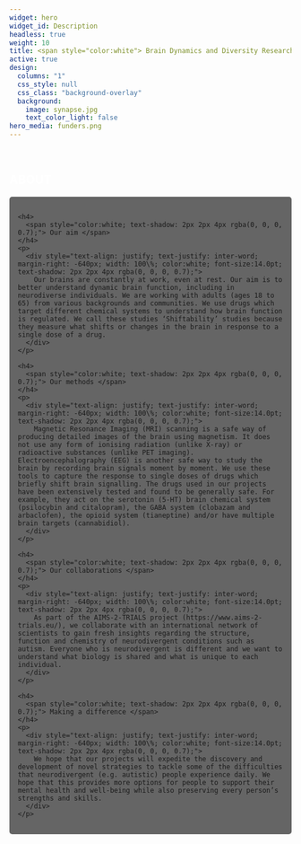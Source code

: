 ```yaml
---
widget: hero
widget_id: Description
headless: true
weight: 10
title: <span style="color:white"> Brain Dynamics and Diversity Research Group </span>
active: true
design:
  columns: "1"
  css_style: null
  css_class: "background-overlay"
  background:
    image: synapse.jpg
    text_color_light: false
hero_media: funders.png 
---
```

<br>

<section>
  <h2> 
    <span style="color:white;">  ABOUT </span> 
  </h2>

  <div style="background-color: rgba(0, 0, 0, 0.6); padding: 15px; border-radius: 5px;">
    
    <h4> 
      <span style="color:white; text-shadow: 2px 2px 4px rgba(0, 0, 0, 0.7);"> Our aim </span> 
    </h4>
    <p>
      <div style="text-align: justify; text-justify: inter-word; margin-right: -640px; width: 100\%; color:white; font-size:14.0pt; text-shadow: 2px 2px 4px rgba(0, 0, 0, 0.7);">
        Our brains are constantly at work, even at rest. Our aim is to better understand dynamic brain function, including in neurodiverse individuals. We are working with adults (ages 18 to 65) from various backgrounds and communities. We use drugs which target different chemical systems to understand how brain function is regulated. We call these studies ‘Shiftability’ studies because they measure what shifts or changes in the brain in response to a single dose of a drug.
      </div>
    </p>

    <h4> 
      <span style="color:white; text-shadow: 2px 2px 4px rgba(0, 0, 0, 0.7);"> Our methods </span> 
    </h4>
    <p>
      <div style="text-align: justify; text-justify: inter-word; margin-right: -640px; width: 100\%; color:white; font-size:14.0pt; text-shadow: 2px 2px 4px rgba(0, 0, 0, 0.7);">
        Magnetic Resonance Imaging (MRI) scanning is a safe way of producing detailed images of the brain using magnetism. It does not use any form of ionising radiation (unlike X-ray) or radioactive substances (unlike PET imaging). Electroencephalography (EEG) is another safe way to study the brain by recording brain signals moment by moment. We use these tools to capture the response to single doses of drugs which briefly shift brain signalling. The drugs used in our projects have been extensively tested and found to be generally safe. For example, they act on the serotonin (5-HT) brain chemical system (psilocybin and citalopram), the GABA system (clobazam and arbaclofen), the opioid system (tianeptine) and/or have multiple brain targets (cannabidiol).
      </div>
    </p>

    <h4> 
      <span style="color:white; text-shadow: 2px 2px 4px rgba(0, 0, 0, 0.7);"> Our collaborations </span> 
    </h4>
    <p>
      <div style="text-align: justify; text-justify: inter-word; margin-right: -640px; width: 100\%; color:white; font-size:14.0pt; text-shadow: 2px 2px 4px rgba(0, 0, 0, 0.7);">
        As part of the AIMS-2-TRIALS project (https://www.aims-2-trials.eu/), we collaborate with an international network of scientists to gain fresh insights regarding the structure, function and chemistry of neurodivergent conditions such as autism. Everyone who is neurodivergent is different and we want to understand what biology is shared and what is unique to each individual.
      </div>
    </p>

    <h4> 
      <span style="color:white; text-shadow: 2px 2px 4px rgba(0, 0, 0, 0.7);"> Making a difference </span> 
    </h4>
    <p>
      <div style="text-align: justify; text-justify: inter-word; margin-right: -640px; width: 100\%; color:white; font-size:14.0pt; text-shadow: 2px 2px 4px rgba(0, 0, 0, 0.7);">
        We hope that our projects will expedite the discovery and development of novel strategies to tackle some of the difficulties that neurodivergent (e.g. autistic) people experience daily. We hope that this provides more options for people to support their mental health and well-being while also preserving every person’s strengths and skills.
      </div>
    </p>
    
  </div>
</section>

